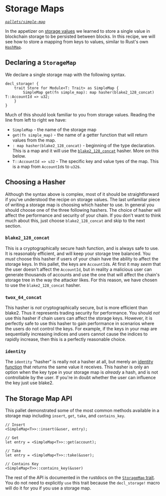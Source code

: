 # Storage Maps

_[`pallets/simple-map`](https://github.com/substrate-developer-hub/recipes/tree/master/pallets/simple-map)_

In the appetizer on [storage values](../../2-appetizers/2-storage-values.md) we learned to store a
single value in blockchain storage to be persisted between blocks. In this recipe, we will see how
to store a mapping from keys to values, similar to Rust's own
[`HashMap`](https://doc.rust-lang.org/std/collections/struct.HashMap.html).

## Declaring a `StorageMap`

We declare a single storage map with the following syntax.

```rust, ignore
decl_storage! {
	trait Store for Module<T: Trait> as SimpleMap {
		SimpleMap get(fn simple_map): map hasher(blake2_128_concat) T::AccountId => u32;
	}
}
```

Much of this should look familiar to you from storage values. Reading the line from left to right we
have:

-   `SimpleMap` - the name of the storage map
-   `get(fn simple_map)` - the name of a getter function that will return values from the map.
-   `: map hasher(blake2_128_concat)` - beginning of the type declaration. This is a map and it will
    use the
    [`blake2_128_concat`](substrate.dev/rustdocs/v2.0.0-rc3/frame_support/trait.Hashable.html#tymethod.blake2_128_concat)
    hasher. More on this below.
-   `T::AccountId => u32` - The specific key and value tyes of the map. This is a map from
    `AccountId`s to `u32`s.

## Choosing a Hasher

Although the syntax above is complex, most of it should be straightforward if you've understood the
recipe on storage values. The last unfamiliar piece of writing a storage map is choosing which
hasher to use. In general you should choose one of the three following hashers. The choice of hasher
will affect the performance and security of your chain. If you don't want to think much about this,
just choose `blake2_128_concat` and skip to the next section.

### `blake2_128_concat`

This is a cryptographically secure hash function, and is always safe to use. It is reasonably
efficient, and will keep your storage tree balanced. You _must_ choose this hasher if users of your
chain have the ability to affect the storage keys. In this pallet, the keys are `AccountId`s. At
first it may _seem_ that the user doesn't affect the `AccountId`, but in reality a malicious user
can generate thousands of accounts and use the one that will affect the chain's storage tree in the
way the attacker likes. For this reason, we have chosen to use the `blake2_128_concat` hasher.

### `twox_64_concat`

This hasher is _not_ cryptographically secure, but is more efficient than blake2. Thus it represents
trading security for performance. You should _not_ use this hasher if chain users can affect the
storage keys. However, it is perfectly safe to use this hasher to gain performance in scenarios
where the users do not control the keys. For example, if the keys in your map are sequentially
increasing indices and users cannot cause the indices to rapidly increase, then this is a perfectly
reasonable choice.

### `identity`

The `identity` "hasher" is really not a hasher at all, but merely an
[identity function](https://en.wikipedia.org/wiki/Identity_function) that returns the same value it
receives. This hasher is only an option when the key type in your storage map is _already_ a hash,
and is not controllable by the user. If you're in doubt whether the user can influence the key just
use blake2.

## The Storage Map API

This pallet demonstrated some of the most common methods available in a storage map including
`insert`, `get`, `take`, and `contains_key`.

```rust, ignore
// Insert
<SimpleMap<T>>::insert(&user, entry);

// Get
let entry = <SimpleMap<T>>::get(account);

// Take
let entry = <SimpleMap<T>>::take(&user);

// Contains Key
<SimpleMap<T>>::contains_key(&user)
```

The rest of the API is documented in the rustdocs on the
[`StorageMap` trait](substrate.dev/rustdocs/v2.0.0-rc3/frame_support/storage/trait.StorageMap.html). You do
not need to explicitly `use` this trait because the `decl_storage!` macro will do it for you if you
use a storage map.

